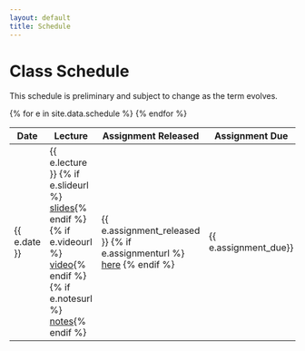 ```yaml
---
layout: default
title: Schedule
---
```


# Class Schedule

This schedule is preliminary and subject to change as the term evolves.

<table>
  <thead>
    <tr>
      <th>Date</th>
      <th>Lecture</th>
      <th>Assignment Released</th>
      <th>Assignment Due</th>
    </tr>
  </thead>
  <tbody>
    {% for e in site.data.schedule %}
    <tr>
      <td>{{ e.date }}</td>
      <td>{{ e.lecture }} {% if e.slideurl %} <a href="{{ e.slideurl }}">slides</a>{% endif %}{% if e.videourl %} <a href="{{ e.videourl }}">video</a>{% endif %} {% if e.notesurl %} <a href="{{ e.notesurl}}">notes</a>{% endif %}</td>
      <td>{{ e.assignment_released }} {% if e.assignmenturl %} <a href="{{ e.assignmenturl }}">here</a> {% endif %}</td>
      <td>{{ e.assignment_due}}</td>
    </tr>
    {% endfor %}
  </tbody>
</table>
